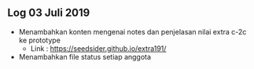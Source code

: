 Log 03 Juli 2019
---
* Menambahkan konten mengenai notes dan penjelasan nilai extra c-2c ke prototype
  * Link : https://seedsider.github.io/extra191/
* Menambahkan file status setiap anggota
